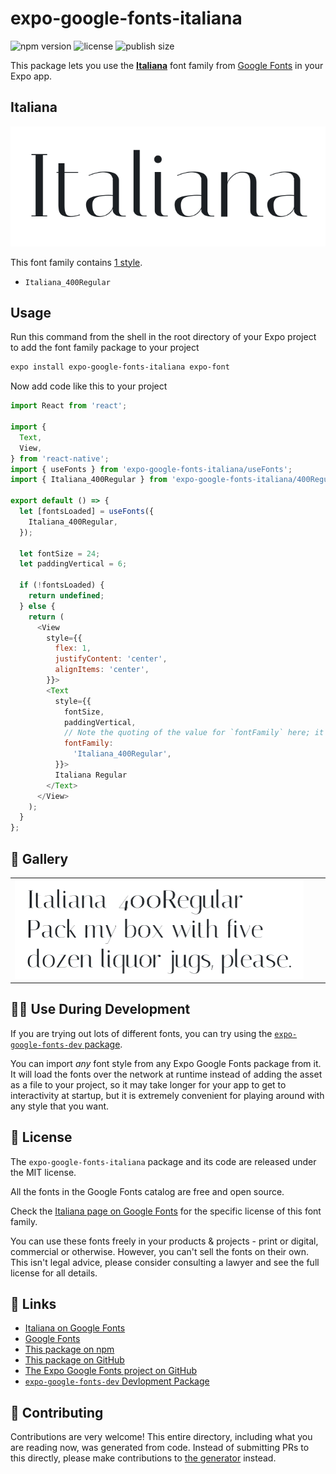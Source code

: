 # expo-google-fonts-italiana

![npm version](https://flat.badgen.net/npm/v/expo-google-fonts-italiana)
![license](https://flat.badgen.net/github/license/expo/google-fonts)
![publish size](https://flat.badgen.net/packagephobia/install/expo-google-fonts-italiana)

This package lets you use the [**Italiana**](https://fonts.google.com/specimen/Italiana) font family from [Google Fonts](https://fonts.google.com/) in your Expo app.

## Italiana

![Italiana](./font-family.png)

This font family contains [1 style](#-gallery).

- `Italiana_400Regular`

## Usage

Run this command from the shell in the root directory of your Expo project to add the font family package to your project
```sh
expo install expo-google-fonts-italiana expo-font
```

Now add code like this to your project
```js
import React from 'react';

import {
  Text,
  View,
} from 'react-native';
import { useFonts } from 'expo-google-fonts-italiana/useFonts';
import { Italiana_400Regular } from 'expo-google-fonts-italiana/400Regular';

export default () => {
  let [fontsLoaded] = useFonts({
    Italiana_400Regular,
  });

  let fontSize = 24;
  let paddingVertical = 6;

  if (!fontsLoaded) {
    return undefined;
  } else {
    return (
      <View
        style={{
          flex: 1,
          justifyContent: 'center',
          alignItems: 'center',
        }}>
        <Text
          style={{
            fontSize,
            paddingVertical,
            // Note the quoting of the value for `fontFamily` here; it expects a string!
            fontFamily:
              'Italiana_400Regular',
          }}>
          Italiana Regular
        </Text>
      </View>
    );
  }
};

```

## 🔡 Gallery


||||
|-|-|-|
|![Italiana_400Regular](.//400Regular/Italiana_400Regular.ttf.png)||||


## 👩‍💻 Use During Development

If you are trying out lots of different fonts, you can try using the [`expo-google-fonts-dev` package](https://github.com/freeboub/google-fonts/tree/master/font-packages/dev#readme).

You can import *any* font style from any Expo Google Fonts package from it. It will load the fonts
over the network at runtime instead of adding the asset as a file to your project, so it may take longer
for your app to get to interactivity at startup, but it is extremely convenient
for playing around with any style that you want.

## 📖 License

The `expo-google-fonts-italiana` package and its code are released under the MIT license.

All the fonts in the Google Fonts catalog are free and open source.

Check the [Italiana page on Google Fonts](https://fonts.google.com/specimen/Italiana) for the specific license of this font family.

You can use these fonts freely in your products & projects - print or digital, commercial or otherwise. However, you can't sell the fonts on their own. This isn't legal advice, please consider consulting a lawyer and see the full license for all details.

## 🔗 Links

- [Italiana on Google Fonts](https://fonts.google.com/specimen/Italiana)
- [Google Fonts](https://fonts.google.com/)
- [This package on npm](https://www.npmjs.com/package/expo-google-fonts-italiana)
- [This package on GitHub](https://github.com/freeboub/google-fonts/tree/master/font-packages/italiana)
- [The Expo Google Fonts project on GitHub](https://github.com/freeboub/google-fonts)
- [`expo-google-fonts-dev` Devlopment Package](https://github.com/freeboub/google-fonts/tree/master/font-packages/dev)

## 🤝 Contributing

Contributions are very welcome! This entire directory, including what you are reading now, was generated from code. Instead of submitting PRs to this directly, please make contributions to [the generator](https://github.com/freeboub/google-fonts/tree/master/packages/generator) instead.

